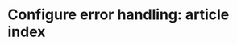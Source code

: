 <!-----
content-type: reference
title: "Configure error handling: article index"
description: This section contains articles related to configuring error handling in Workfront Fusion.
author: Becky
feature: Workfront Fusion
recommendations: noDisplay, noCatalog
--- -->

# Configure error handling: article index
